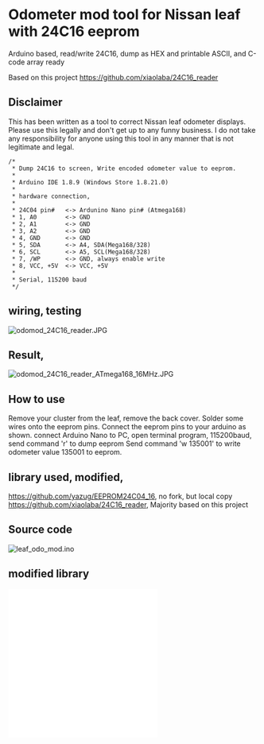 # Odometer mod tool for Nissan leaf with 24C16 eeprom
Arduino based, read/write 24C16, dump as HEX and printable ASCII, and C-code array ready

Based on this project https://github.com/xiaolaba/24C16_reader

## Disclaimer
This has been written as a tool to correct Nissan leaf odometer displays. Please use this legally and 
don't get up to any funny business. I do not take any responsibility for anyone using this tool in
any manner that is not legitimate and legal.

```
/*
 * Dump 24C16 to screen, Write encoded odometer value to eeprom.
 * 
 * Arduino IDE 1.8.9 (Windows Store 1.8.21.0)
 * 
 * hardware connection,
 * 
 * 24C04 pin#   <-> Ardunino Nano pin# (Atmega168)
 * 1, A0        <-> GND
 * 2, A1        <-> GND
 * 3, A2        <-> GND
 * 4, GND       <-> GND
 * 5, SDA       <-> A4, SDA(Mega168/328)
 * 6, SCL       <-> A5, SCL(Mega168/328)
 * 7, /WP       <-> GND, always enable write
 * 8, VCC, +5V  <-> VCC, +5V
 * 
 * Serial, 115200 baud
 */
```

## wiring, testing  
![odomod_24C16_reader.JPG](odomod_24C16_reader.JPG)  
  
  
## Result,  

![odomod_24C16_reader_ATmega168_16MHz.JPG](odomod_24C16_reader_ATmega168_16MHz.JPG)  

## How to use
Remove your cluster from the leaf, remove the back cover. Solder some wires onto the eeprom pins.
Connect the eeprom pins to your arduino as shown.
connect Arduino Nano to PC, open terminal program, 115200baud, send command 'r' to dump eeprom
Send command 'w 135001' to write odometer value 135001 to eeprom. 

## library used, modified, 
https://github.com/yazug/EEPROM24C04_16, no fork, but local copy
https://github.com/xiaolaba/24C16_reader, Majority based on this project


## Source code  
![leaf_odo_mod.ino](leaf_odo_mod.ino)  


## modified library
![Eeprom24C04_16.cpp](Eeprom24C04_16.cpp)  
![Eeprom24C04_16.h](Eeprom24C04_16.h)
